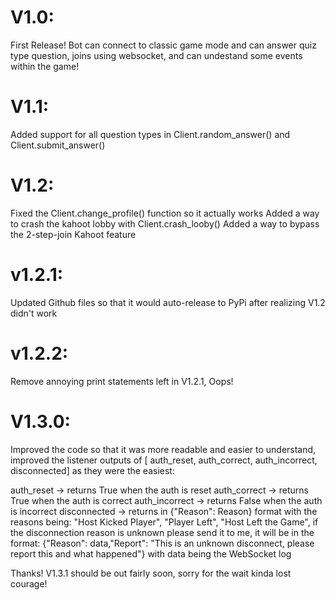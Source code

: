 
# V1.0:
First Release!
Bot can connect to classic game mode and can answer quiz type question, joins using websocket, and can undestand some events within the game!

# V1.1:
Added support for all question types in Client.random_answer() and Client.submit_answer()

# V1.2:
Fixed the Client.change_profile() function so it actually works
Added a way to crash the kahoot lobby with Client.crash_looby()
Added a way to bypass the 2-step-join Kahoot feature

# v1.2.1:
Updated Github files so that it would auto-release to PyPi after realizing V1.2 didn't work

# v1.2.2:
Remove annoying print statements left in V1.2.1, Oops!

# V1.3.0:
Improved the code so that it was more readable and easier to understand, improved the listener outputs of [ auth_reset, auth_correct, auth_incorrect, disconnected] as they were the easiest:

auth_reset -> returns True when the auth is reset
auth_correct -> returns True when the auth is correct
auth_incorrect -> returns False when the auth is incorrect
disconnected -> returns in {"Reason": Reason} format with the reasons being: "Host Kicked Player", "Player Left", "Host Left the Game", if the disconnection reason is unknown please send it to me, it will be in the format: {"Reason": data,"Report": "This is an unknown disconnect, please report this and what happened"} with data being the WebSocket log

Thanks!
V1.3.1 should be out fairly soon, sorry for the wait kinda lost courage!
